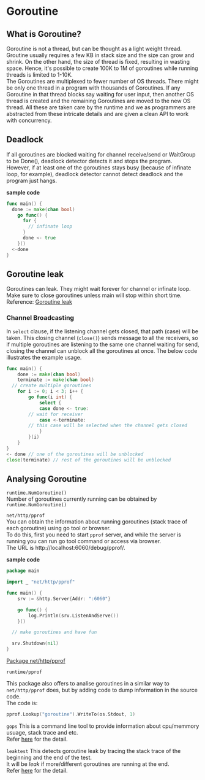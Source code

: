 # Goroutine
## What is Goroutine?
Goroutine is not a thread, but can be thought as a light weight thread.  
Groutine usually requires a few KB in stack size and the size can grow and shrink. On the other
hand, the size of thread is fixed, resulting in wasting space. Hence, it's possible to create 100K
to 1M of goroutines while running threads is limited to 1-10K.  
The Goroutines are multiplexed to fewer number of OS threads. There might be only one thread in a
program with thousands of Goroutines. If any Goroutine in that thread blocks say waiting for user
input, then another OS thread is created and the remaining Goroutines are moved to the new OS
thread. All these are taken care by the runtime and we as programmers are abstracted from these
intricate details and are given a clean API to work with concurrency.  

## Deadlock
If all goroutines are blocked waiting for channel receive/send or WaitGroup to be Done(), deadlock
detector detects it and stops the program.  
However, if at least one of the goroutines stays busy (because of infinate loop, for example),
deadlock detector cannot detect deadlock and the program just hangs.  

**sample code**  
```go
func main() {
  done := make(chan bool)
    go func() {
      for {
        // infinate loop
      }
      done <- true
    }()
  <-done
}
```

## Goroutine leak
Goroutines can leak. They might wait forever for channel or infinate loop. Make sure to close goroutines unless main will stop within short time.  
Reference: [Goroutine leak](https://medium.com/golangspec/goroutine-leak-400063aef468)  

### Channel Broadcasting
In `select` clause, if the listening channel gets closed, that path (case) will be taken. This
closing channel (`close()`) sends message to all the receivers, so if multiple goroutines are
listening to the same one channel waiting for send, closing the channel can unblock all the
goroutines at once. The below code illustrates the example usage.  
```go
func main() {
	done := make(chan bool)
	terminate := make(chan bool)
  // create multiple goroutines
	for i := 0; i < 3; i++ {
		go func(i int) {
			select {
			case done <- true:
        // wait for receiver
			case <-terminate:
        // this case will be selected when the channel gets closed
			}
		}(i)
	}
}
<- done // one of the goroutines will be unblocked
close(terminate) // rest of the goroutines will be unblocked
```

## Analysing Goroutine
`runtime.NumGoroutine()`  
Number of goroutines currently running can be obtained by `runtime.NumGoroutine()`  

`net/http/pprof`  
You can obtain the information about running goroutines (stack trace of each goroutine) using go tool or browser.  
To do this, first you need to start `pprof` server, and while the server is running you can run go
tool command or access via browser.  
The URL is http://localhost:6060/debug/pprof/.  

**sample code**
```go
package main

import _ "net/http/pprof"

func main() {
	srv := &http.Server{Addr: ":6060"}

	go func() {
		log.Println(srv.ListenAndServe())
	}()

  // make goroutines and have fun

  srv.Shutdown(nil)
}
```

[Package net/http/pprof](https://golang.org/pkg/net/http/pprof/)  

`runtime/pprof`

This package also offers to analise goroutines in a similar way to `net/http/pprof` does, but by
adding code to dump information in the source code.  
The code is:  
```go
pprof.Lookup("goroutine").WriteTo(os.Stdout, 1)
```

`gops`
This is a command line tool to provide information about cpu/memmory usuage, stack trace and etc.  
Refer [here](https://github.com/google/gops) for the detail.  

`leaktest`
This detects goroutine leak by tracing the stack trace of the beginning and the end of the test.  
It will be _leak_ if more/different goroutines are running at the end.  
Refer [here](https://github.com/fortytw2/leaktest) for the detail.  

